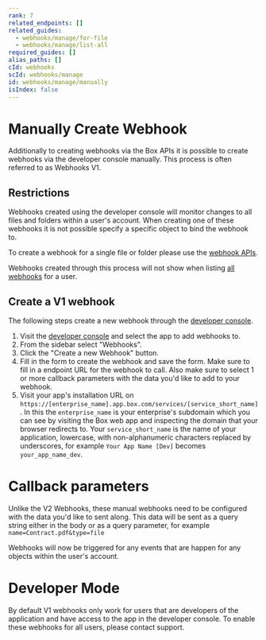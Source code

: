 ```yaml
---
rank: 7
related_endpoints: []
related_guides:
  - webhooks/manage/for-file
  - webhooks/manage/list-all
required_guides: []
alias_paths: []
cId: webhooks
scId: webhooks/manage
id: webhooks/manage/manually
isIndex: false
---
```

# Manually Create Webhook

Additionally to creating webhooks via the Box APIs it is possible to create webhooks via the developer console manually. This process is often referred to as Webhooks V1.

## Restrictions

Webhooks created using the developer console will monitor changes to all files and folders within a user's account. When creating one of these webhooks it is not possible specify a specific object to bind the webhook to.

To create a webhook for a single file or folder please use the [webhook APIs][create_webhook].

<Message type="warning">

Webhooks created through this process will not show when listing [all webhooks][list_webhooks] for a user.

</Message>

## Create a V1 webhook

The following steps create a new webhook through the [developer console][devconsole].

1. Visit the [developer console][devconsole] and select the app to add webhooks to.
2. From the sidebar select "Webhooks".
3. Click the "Create a new Webhook" button.
4. Fill in the form to create the webhook and save the form. Make sure to fill in a endpoint URL for the webhook to call. Also make sure to select 1 or more callback parameters with the data you'd like to add to your webhook.
5. Visit your app's installation URL on `https://[enterprise_name].app.box.com/services/[service_short_name]`. In this the `enterprise_name` is your enterprise's subdomain which you can see by visiting the Box web app and inspecting the domain that your browser redirects to. Your `service_short_name` is the name of your application, lowercase, with non-alphanumeric characters replaced by underscores, for example `Your App Name [Dev]` becomes `your_app_name_dev`.

<Message type="warning">

# Callback parameters

Unlike the V2 Webhooks, these manual webhooks need to be configured with the data you'd like to sent along. This data will be sent as a query string either in the body or as a query parameter, for example `name=Contract.pdf&type=file`

</Message>

Webhooks will now be triggered for any events that are happen for any objects within the user's account.

<Message type="error">

# Developer Mode

By default V1 webhooks only work for users that are developers of the application and have access to the app in the developer console. To enable these webhooks for all users, please contact support.

</Message>

[devconsole]: https://app.box.com/developers/console

[list_webhooks]: guide://webhooks/manage/list-all

[create_webhook]: guide://webhooks/manage/for-file

